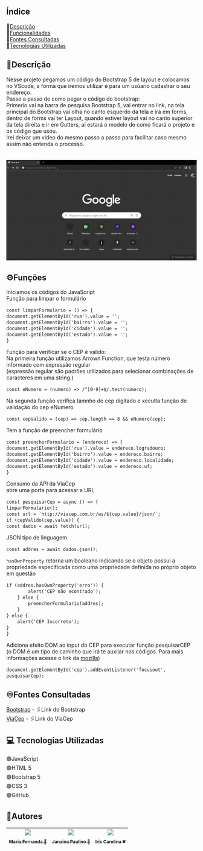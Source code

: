 ## Índice 
🔸[Descrição](#descri%C3%A7%C3%A3o-)  
🔸[Funcionalidades](#%EF%B8%8Ffontes-consultadas)  
🔸[Fontes Consultadas](#%EF%B8%8Ffontes-consultadas)  
🔸[Tecnologias Utilizadas](#tecnologias-utilizadas)  

## 📝Descrição 
Nesse projeto pegamos um código do Bootstrap 5 de layout e colocamos no VScode, a forma que iremos utilizar é para um usúario cadastrar o seu endereço.  
Passo a passo de como pegar o código do bootstrap:  
Primerio vai na barra de pesquisa Bootstrap 5, vai entrar no link, na tela principal do Bootstrap vai olha no canto esquerdo da tela e irá em forms, dentro de forms vai ter Layout, quando estiver layout vai no canto superior da tela direita e ir em Gutters, aí estará o modelo de como ficará o projeto e os código que usou.  
Irei deixar um video do mesmo passo a passo para facilitar caso mesmo assim não entenda o processo.   
<br><br>
![image info](_img/video-demonstrativo.gif)   

## ⚙️Funções
Iniciamos os códigos do JavaScript  
Função para limpar o formulário

    const limparFormulario = () => {
    document.getElementById('rua').value = '';
    document.getElementById('bairro').value = '';
    document.getElementById('cidade').value = '';
    document.getElementById('estado').value = '';
    }

Função para verificar se o CEP é valido:  
Na primeira função utilizamos Arrown Function, que testa número informado com expressão regular<br>(espressão regular são padrões utilizados para selecionar combinações de caracteres em uma string.)  

    const eNumero = (numero) => /^[0-9]+$/.test(numero);

Na segunda função verifica tamnho do cep digitado e xeculta função de validação do cep eNumero
  
    const cepValido = (cep) => cep.length == 8 && eNumero(cep); 

Tem a função de preencher formulário

    const preencherFormulario = (endereco) => {
    document.getElementById('rua').value = endereco.logradouro;
    document.getElementById('bairro').value = endereco.bairro;
    document.getElementById('cidade').value = endereco.localidade;
    document.getElementById('estado').value = endereco.uf; 
    }

Consumo da API da ViaCep  
abre uma porta para acessar a URL  

    const pesquisarCep = async () => {
    limparFormulario();
    const url = `http://viacep.com.br/ws/${cep.value}/json/`;
    if (cepValido(cep.value)) {
    const dados = await fetch(url); 

JSON tipo de linguagem  

    const addres = await dados.json();

``hasOwnProperty`` retorna um booleano indicando se o objeto possui a propriedade especificada como uma propriedade definida no próprio objeto em questão  

    if (addres.hasOwnProperty('erro')) {
            alert('CEP não econtrado');
        } else {
            preencherFormulario(addres);
        }
    } else {
        alert('CEP Incorreto');
    }
    } 

Adiciona efeito DOM ao input do CEP para executar função pesquisarCEP  
(o DOM é um tipo de caminho que irá te auxilar nos códigos. 
Para mais informações acesse o link da [mozilla](https://developer.mozilla.org/pt-BR/docs/Web/API/Document_Object_Model/Introduction))

    document.getElementById('cep').addEventListener('focusout', pesquisarCep);       

## ♾️Fontes Consultadas
[Bootstrap](https://getbootstrap.com/docs/5.0/getting-started/introduction/) - 🖇️Link do Bootstrap  
[ViaCep](https://viacep.com.br/exemplo/javascript/) - 🖇️Link do ViaCep  

## 💻 Tecnologias Utilizadas
🟣JavaScript  
🟣HTML 5  
🟣Bootstrap 5  
🟣CSS 3  
🟣GitHub  

## 🔻Autores
| [<img loading="lazy" src="https://user-images.githubusercontent.com/127853659/273245697-656cec7e-3ce9-44ec-9fbc-f1f1c859b5da.jpg" width=115><br><sub>Maria Fernanda 🤍</sub>](https://github.com/MaferCastilho) |  [<img loading="lazy" src="https://user-images.githubusercontent.com/127853659/273244356-96c2ee2f-8a85-49d9-be21-11877ea502a0.jpg" width=115><br><sub>Janaina Paulino 🖤</sub>](https://github.com/janapaulinoo) |  [<img loading="lazy" src="https://user-images.githubusercontent.com/127853659/273246128-5ed08031-3a43-4fac-9fce-73a0bd0f1f0e.jpg" width=115><br><sub>Iris Carolina 💗</sub>](https://github.com/iriscarolina) |
| :---: | :---: | :---: |
